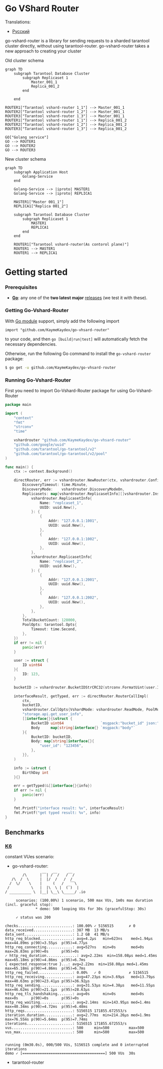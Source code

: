 # Go VShard Router
Translations:
- [Русский](https://github.com/KaymeKaydex/go-vhsard-router/blob/main/README_ru.md)


go-vshard-router is a library for sending requests to a sharded tarantool cluster directly,
without using tarantool-router. go-vshard-router takes a new approach to creating your cluster

Old cluster schema
```mermaid
graph TD
    subgraph Tarantool Database Cluster
        subgraph Replicaset 1
            Master_001_1
            Replica_001_2
        end

    end

ROUTER1["Tarantool vshard-router 1_1"] --> Master_001_1
ROUTER2["Tarantool vshard-router 1_2"] --> Master_001_1
ROUTER3["Tarantool vshard-router 1_3"] --> Master_001_1
ROUTER1["Tarantool vshard-router 1_1"] --> Replica_001_2
ROUTER2["Tarantool vshard-router 1_2"] --> Replica_001_2
ROUTER3["Tarantool vshard-router 1_3"] --> Replica_001_2

GO["Golang service"]
GO --> ROUTER1
GO --> ROUTER2
GO --> ROUTER3
```
New cluster schema
```mermaid
graph TD
    subgraph Application Host
        Golang-Service
    end

    Golang-Service --> |iproto| MASTER1
    Golang-Service --> |iproto| REPLICA1
    
    MASTER1["Master 001_1"]
    REPLICA1["Replica 001_2"]
    
    subgraph Tarantool Database Cluster
        subgraph Replicaset 1
            MASTER1
            REPLICA1
        end
    end

    ROUTER1["Tarantool vshard-router(As contorol plane)"]
    ROUTER1 --> MASTER1
    ROUTER1 --> REPLICA1
```
# Getting started
### Prerequisites

- **[Go](https://go.dev/)**: any one of the **two latest major** [releases](https://go.dev/doc/devel/release) (we test it with these).

### Getting Go-Vshard-Router
With [Go module](https://github.com/golang/go/wiki/Modules) support, simply add the following import

```
import "github.com/KaymeKaydex/go-vhsard-router"
```
to your code, and then `go [build|run|test]` will automatically fetch the necessary dependencies.

Otherwise, run the following Go command to install the `go-vshard-router` package:

```sh
$ go get -u github.com/KaymeKaydex/go-vhsard-router
```

### Running Go-Vshard-Router

First you need to import Go-Vshard-Router package for using Go-Vshard-Router

```go
package main

import (
	"context"
	"fmt"
	"strconv"
	"time"

	vshardrouter "github.com/KaymeKaydex/go-vhsard-router"
	"github.com/google/uuid"
	"github.com/tarantool/go-tarantool/v2"
	"github.com/tarantool/go-tarantool/v2/pool"
)

func main() {
	ctx := context.Background()

	directRouter, err := vshardrouter.NewRouter(ctx, vshardrouter.Config{
		DiscoveryTimeout: time.Minute,
		DiscoveryMode:    vshardrouter.DiscoveryModeOn,
		Replicasets: map[vshardrouter.ReplicasetInfo][]vshardrouter.InstanceInfo{
			vshardrouter.ReplicasetInfo{
				Name: "replcaset_1",
				UUID: uuid.New(),
			}: {
				{
					Addr: "127.0.0.1:1001",
					UUID: uuid.New(),
				},
				{
					Addr: "127.0.0.1:1002",
					UUID: uuid.New(),
				},
			},
			vshardrouter.ReplicasetInfo{
				Name: "replcaset_2",
				UUID: uuid.New(),
			}: {
				{
					Addr: "127.0.0.1:2001",
					UUID: uuid.New(),
				},
				{
					Addr: "127.0.0.1:2002",
					UUID: uuid.New(),
				},
			},
		},
		TotalBucketCount: 128000,
		PoolOpts: tarantool.Opts{
			Timeout: time.Second,
		},
	})
	if err != nil {
		panic(err)
	}

	user := struct {
		ID uint64
	}{
		ID: 123,
	}

	bucketID := vshardrouter.BucketIDStrCRC32(strconv.FormatUint(user.ID, 10), directRouter.RouterBucketCount())

	interfaceResult, getTyped, err := directRouter.RouterCallImpl(
		ctx,
		bucketID,
		vshardrouter.CallOpts{VshardMode: vshardrouter.ReadMode, PoolMode: pool.PreferRO, Timeout: time.Second * 2},
		"storage.api.get_user_info",
		[]interface{}{&struct {
			BucketID uint64                 `msgpack:"bucket_id" json:"bucket_id,omitempty"`
			Body     map[string]interface{} `msgpack:"body"`
		}{
			BucketID: bucketID,
			Body: map[string]interface{}{
				"user_id": "123456",
			},
		}},
	)

	info := &struct {
		BirthDay int
	}{}

	err = getTyped(&[]interface{}{info})
	if err != nil {
		panic(err)
	}

	fmt.Printf("interface result: %v", interfaceResult)
	fmt.Printf("get typed result: %v", info)
}
```

## Benchmarks

### [K6](https://github.com/grafana/k6)

constant VUes scenario:
- go-vshard-router:
```
        /\      |‾‾| /‾‾/   /‾‾/
   /\  /  \     |  |/  /   /  /
  /  \/    \    |     (   /   ‾‾\
 /          \   |  |\  \ |  (‾)  |
/ __________ \  |__| \__\ \_____/ .io

     scenarios: (100.00%) 1 scenario, 500 max VUs, 1m0s max duration (incl. graceful stop):
              * demo: 500 looping VUs for 30s (gracefulStop: 30s)

     ✓ status was 200

checks.........................: 100.00% ✓ 5156515       ✗ 0
data_received..................: 387 MB  13 MB/s
data_sent......................: 1.2 GB  41 MB/s
http_req_blocked...............: avg=4.2µs   min=623ns    med=1.94µs  max=44.89ms p(90)=3.55µs  p(95)=4.77µs
http_req_connecting............: avg=527ns   min=0s       med=0s      max=26.83ms p(90)=0s      p(95)=0s
✓ http_req_duration..............: avg=2.22ms  min=158.08µs med=1.45ms  max=65.18ms p(90)=4.86ms  p(95)=6.7ms
{ expected_response:true }...: avg=2.22ms  min=158.08µs med=1.45ms  max=65.18ms p(90)=4.86ms  p(95)=6.7ms
http_req_failed................: 0.00%   ✓ 0             ✗ 5156515
http_req_receiving.............: avg=47.23µs min=3.69µs   med=13.79µs max=40.63ms p(90)=23.41µs p(95)=36.92µs
http_req_sending...............: avg=31.53µs min=4.38µs   med=11.55µs max=46.62ms p(90)=21.1µs  p(95)=28.63µs
http_req_tls_handshaking.......: avg=0s      min=0s       med=0s      max=0s      p(90)=0s      p(95)=0s
http_req_waiting...............: avg=2.14ms  min=143.95µs med=1.4ms   max=40.34ms p(90)=4.72ms  p(95)=6.48ms
http_reqs......................: 5156515 171855.672553/s
iteration_duration.............: avg=2.77ms  min=214.26µs med=1.9ms   max=76.55ms p(90)=5.64ms  p(95)=7.74ms
iterations.....................: 5156515 171855.672553/s
vus............................: 500     min=500         max=500
vus_max........................: 500     min=500         max=500


running (0m30.0s), 000/500 VUs, 5156515 complete and 0 interrupted iterations
demo ✓ [======================================] 500 VUs  30s
```

- tarantool-router